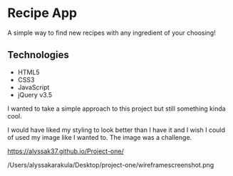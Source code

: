 # Recipe App
A simple way to find new recipes with any ingredient of your choosing!

## Technologies 
- HTML5
- CSS3
- JavaScript
- jQuery v3.5


I wanted to take a simple approach to this project but still something kinda cool.

I would have liked my styling to look better than I have it and I wish I could of used my image like I wanted to. The image was a challenge.

https://alyssak37.github.io/Project-one/

/Users/alyssakarakula/Desktop/project-one/wireframescreenshot.png

